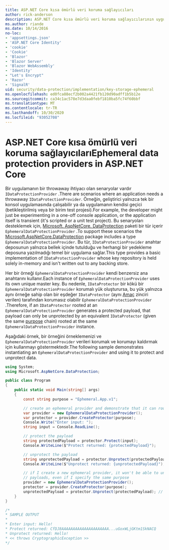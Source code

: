 ```yaml
---
title: ASP.NET Core kısa ömürlü veri koruma sağlayıcıları
author: rick-anderson
description: ASP.NET Core kısa ömürlü veri koruma sağlayıcılarının uygulama ayrıntılarını öğrenin.
ms.author: riande
ms.date: 10/14/2016
no-loc:
- 'appsettings.json'
- 'ASP.NET Core Identity'
- 'cookie'
- 'Cookie'
- 'Blazor'
- 'Blazor Server'
- 'Blazor WebAssembly'
- 'Identity'
- "Let's Encrypt"
- 'Razor'
- 'SignalR'
uid: security/data-protection/implementation/key-storage-ephemeral
ms.openlocfilehash: ed0fca88ecf2b002a4421fb120d90adff1b5b12e
ms.sourcegitcommit: ca34c1ac578e7d3daa0febf1810ba5fc74f60bbf
ms.translationtype: MT
ms.contentlocale: tr-TR
ms.lasthandoff: 10/30/2020
ms.locfileid: "93052708"
---
```

# <a name="ephemeral-data-protection-providers-in-aspnet-core"></a><span data-ttu-id="aa0d4-103">ASP.NET Core kısa ömürlü veri koruma sağlayıcıları</span><span class="sxs-lookup"><span data-stu-id="aa0d4-103">Ephemeral data protection providers in ASP.NET Core</span></span>

<a name="data-protection-implementation-key-storage-ephemeral"></a>

<span data-ttu-id="aa0d4-104">Bir uygulamanın bir throwaway ihtiyacı olan senaryolar vardır `IDataProtectionProvider` .</span><span class="sxs-lookup"><span data-stu-id="aa0d4-104">There are scenarios where an application needs a throwaway `IDataProtectionProvider`.</span></span> <span data-ttu-id="aa0d4-105">Örneğin, geliştirici yalnızca tek bir konsol uygulamasında çalışabilir ya da uygulamanın kendisi geçici (betikleştirilmiş veya bir birim test projesi).</span><span class="sxs-lookup"><span data-stu-id="aa0d4-105">For example, the developer might just be experimenting in a one-off console application, or the application itself is transient (it's scripted or a unit test project).</span></span> <span data-ttu-id="aa0d4-106">Bu senaryoları desteklemek için, [Microsoft. AspNetCore. DataProtection](https://www.nuget.org/packages/Microsoft.AspNetCore.DataProtection/) paketi bir tür içerir `EphemeralDataProtectionProvider` .</span><span class="sxs-lookup"><span data-stu-id="aa0d4-106">To support these scenarios the [Microsoft.AspNetCore.DataProtection](https://www.nuget.org/packages/Microsoft.AspNetCore.DataProtection/) package includes a type `EphemeralDataProtectionProvider`.</span></span> <span data-ttu-id="aa0d4-107">Bu tür, `IDataProtectionProvider` anahtar deposunun yalnızca bellek içinde tutulduğu ve herhangi bir yedekleme deposuna yazılmadığı temel bir uygulama sağlar.</span><span class="sxs-lookup"><span data-stu-id="aa0d4-107">This type provides a basic implementation of `IDataProtectionProvider` whose key repository is held solely in-memory and isn't written out to any backing store.</span></span>

<span data-ttu-id="aa0d4-108">Her bir örneği `EphemeralDataProtectionProvider` kendi benzersiz ana anahtarını kullanır.</span><span class="sxs-lookup"><span data-stu-id="aa0d4-108">Each instance of `EphemeralDataProtectionProvider` uses its own unique master key.</span></span> <span data-ttu-id="aa0d4-109">Bu nedenle, `IDataProtector` bir kökü bir `EphemeralDataProtectionProvider` korumalı yük oluşturursa, bu yük yalnızca aynı örneğe sahip olan bir eşdeğer `IDataProtector` (aynı [Amaç](xref:security/data-protection/consumer-apis/purpose-strings#data-protection-consumer-apis-purposes) zinciri verilen) tarafından korumasız olabilir `EphemeralDataProtectionProvider` .</span><span class="sxs-lookup"><span data-stu-id="aa0d4-109">Therefore, if an `IDataProtector` rooted at an `EphemeralDataProtectionProvider` generates a protected payload, that payload can only be unprotected by an equivalent `IDataProtector` (given the same [purpose](xref:security/data-protection/consumer-apis/purpose-strings#data-protection-consumer-apis-purposes) chain) rooted at the same `EphemeralDataProtectionProvider` instance.</span></span>

<span data-ttu-id="aa0d4-110">Aşağıdaki örnek, bir örneğini örneklemenizi ve `EphemeralDataProtectionProvider` verileri korumak ve korumayı kaldırmak için kullanmayı göstermektedir.</span><span class="sxs-lookup"><span data-stu-id="aa0d4-110">The following sample demonstrates instantiating an `EphemeralDataProtectionProvider` and using it to protect and unprotect data.</span></span>

```csharp
using System;
using Microsoft.AspNetCore.DataProtection;

public class Program
{
    public static void Main(string[] args)
    {
        const string purpose = "Ephemeral.App.v1";

        // create an ephemeral provider and demonstrate that it can round-trip a payload
        var provider = new EphemeralDataProtectionProvider();
        var protector = provider.CreateProtector(purpose);
        Console.Write("Enter input: ");
        string input = Console.ReadLine();

        // protect the payload
        string protectedPayload = protector.Protect(input);
        Console.WriteLine($"Protect returned: {protectedPayload}");

        // unprotect the payload
        string unprotectedPayload = protector.Unprotect(protectedPayload);
        Console.WriteLine($"Unprotect returned: {unprotectedPayload}");

        // if I create a new ephemeral provider, it won't be able to unprotect existing
        // payloads, even if I specify the same purpose
        provider = new EphemeralDataProtectionProvider();
        protector = provider.CreateProtector(purpose);
        unprotectedPayload = protector.Unprotect(protectedPayload); // THROWS
    }
}

/*
* SAMPLE OUTPUT
*
* Enter input: Hello!
* Protect returned: CfDJ8AAAAAAAAAAAAAAAAAAAAA...uGoxWLjGKtm1SkNACQ
* Unprotect returned: Hello!
* << throws CryptographicException >>
*/
```
